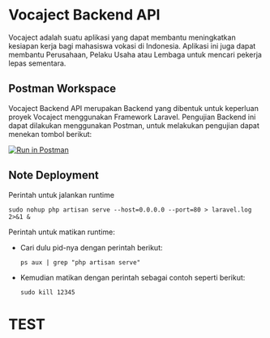 # Vocaject Backend API

Vocaject adalah suatu aplikasi yang dapat membantu meningkatkan kesiapan kerja bagi mahasiswa vokasi di Indonesia. Aplikasi ini juga dapat membantu Perusahaan, Pelaku Usaha atau Lembaga untuk mencari pekerja lepas sementara.

## Postman Workspace

Vocaject Backend API merupakan Backend yang dibentuk untuk keperluan proyek Vocaject menggunakan Framework Laravel. Pengujian Backend ini dapat dilakukan menggunakan Postman, untuk melakukan pengujian dapat menekan tombol berikut:

[![Run in Postman](https://run.pstmn.io/button.svg)](https://app.getpostman.com/run-collection/9722425-b5e5609e-95a9-472b-899c-eac3f2b6f372?action=collection%2Ffork&collection-url=entityId%3D9722425-b5e5609e-95a9-472b-899c-eac3f2b6f372%26entityType%3Dcollection%26workspaceId%3D967752d3-bd7b-4af3-8bec-cddf45d5aaea)

## Note Deployment

Perintah untuk jalankan runtime
```
sudo nohup php artisan serve --host=0.0.0.0 --port=80 > laravel.log 2>&1 &
```

Perintah untuk matikan runtime:
- Cari dulu pid-nya dengan perintah berikut:
  ```
  ps aux | grep "php artisan serve"
  ```
- Kemudian matikan dengan perintah sebagai contoh seperti berikut:
  ```
  sudo kill 12345
  ```

# TEST